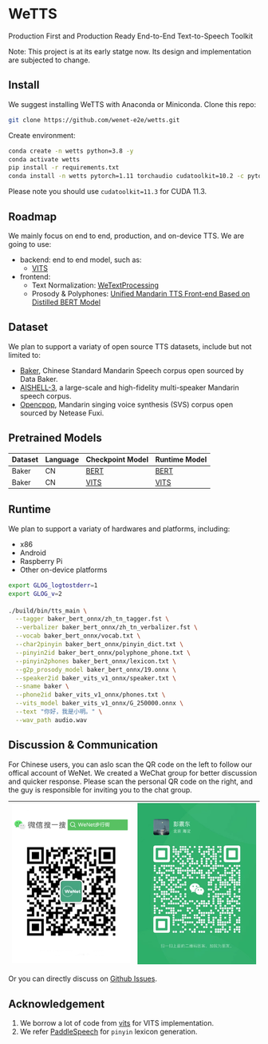 # WeTTS

Production First and Production Ready End-to-End Text-to-Speech Toolkit

Note: This project is at its early statge now.
Its design and implementation are subjected to change.

## Install

We suggest installing WeTTS with Anaconda or Miniconda.
Clone this repo:
```sh
git clone https://github.com/wenet-e2e/wetts.git
```
Create environment:
```bash
conda create -n wetts python=3.8 -y
conda activate wetts
pip install -r requirements.txt
conda install -n wetts pytorch=1.11 torchaudio cudatoolkit=10.2 -c pytorch -c conda-forge -y
```

Please note you should use `cudatoolkit=11.3` for CUDA 11.3.


## Roadmap

We mainly focus on end to end, production, and on-device TTS. We are going to use:

* backend: end to end model, such as:
  * [VITS](https://arxiv.org/pdf/2106.06103.pdf)
* frontend:
  * Text Normalization: [WeTextProcessing](https://github.com/wenet-e2e/WeTextProcessing)
  * Prosody & Polyphones: [Unified Mandarin TTS Front-end Based on Distilled BERT Model](https://arxiv.org/pdf/2012.15404.pdf)

## Dataset

We plan to support a variaty of open source TTS datasets, include but not limited to:

* [Baker](https://www.data-baker.com/data/index/TNtts/), Chinese Standard Mandarin Speech corpus open sourced by Data Baker.
* [AISHELL-3](https://openslr.org/93/), a large-scale and high-fidelity multi-speaker Mandarin speech corpus.
* [Opencpop](https://wenet.org.cn/opencpop/), Mandarin singing voice synthesis (SVS) corpus open sourced by Netease Fuxi.

## Pretrained Models

| Dataset | Language | Checkpoint Model | Runtime Model |
| ------- | -------- | ---------------- | ------------- |
| Baker   | CN       | [BERT](https://wenet.org.cn/downloads?models=wetts&version=baker_bert_exp.tar.gz) | [BERT](https://wenet.org.cn/downloads?models=wetts&version=baker_bert_onnx.tar.gz) |
| Baker   | CN       | [VITS](https://wenet.org.cn/downloads?models=wetts&version=baker_vits_v1_exp.tar.gz) | [VITS](https://wenet.org.cn/downloads?models=wetts&version=baker_vits_v1_onnx.tar.gz) |

## Runtime

We plan to support a variaty of hardwares and platforms, including:

* x86
* Android
* Raspberry Pi
* Other on-device platforms

``` bash
export GLOG_logtostderr=1
export GLOG_v=2

./build/bin/tts_main \
  --tagger baker_bert_onnx/zh_tn_tagger.fst \
  --verbalizer baker_bert_onnx/zh_tn_verbalizer.fst \
  --vocab baker_bert_onnx/vocab.txt \
  --char2pinyin baker_bert_onnx/pinyin_dict.txt \
  --pinyin2id baker_bert_onnx/polyphone_phone.txt \
  --pinyin2phones baker_bert_onnx/lexicon.txt \
  --g2p_prosody_model baker_bert_onnx/19.onnx \
  --speaker2id baker_vits_v1_onnx/speaker.txt \
  --sname baker \
  --phone2id baker_vits_v1_onnx/phones.txt \
  --vits_model baker_vits_v1_onnx/G_250000.onnx \
  --text "你好，我是小明。" \
  --wav_path audio.wav
```

## Discussion & Communication

For Chinese users, you can aslo scan the QR code on the left to follow our offical account of WeNet.
We created a WeChat group for better discussion and quicker response.
Please scan the personal QR code on the right, and the guy is responsible for inviting you to the chat group.

| <img src="https://github.com/robin1001/qr/blob/master/wenet.jpeg" width="250px"> | <img src="https://github.com/pengzhendong/files/blob/master/images/wechat.png" width="250px"> |
| ---- | ---- |

Or you can directly discuss on [Github Issues](https://github.com/wenet-e2e/wetts/issues).

## Acknowledgement

1. We borrow a lot of code from [vits](https://github.com/jaywalnut310/vits) for VITS implementation.
2. We refer [PaddleSpeech](https://github.com/PaddlePaddle/PaddleSpeech) for `pinyin` lexicon generation.
